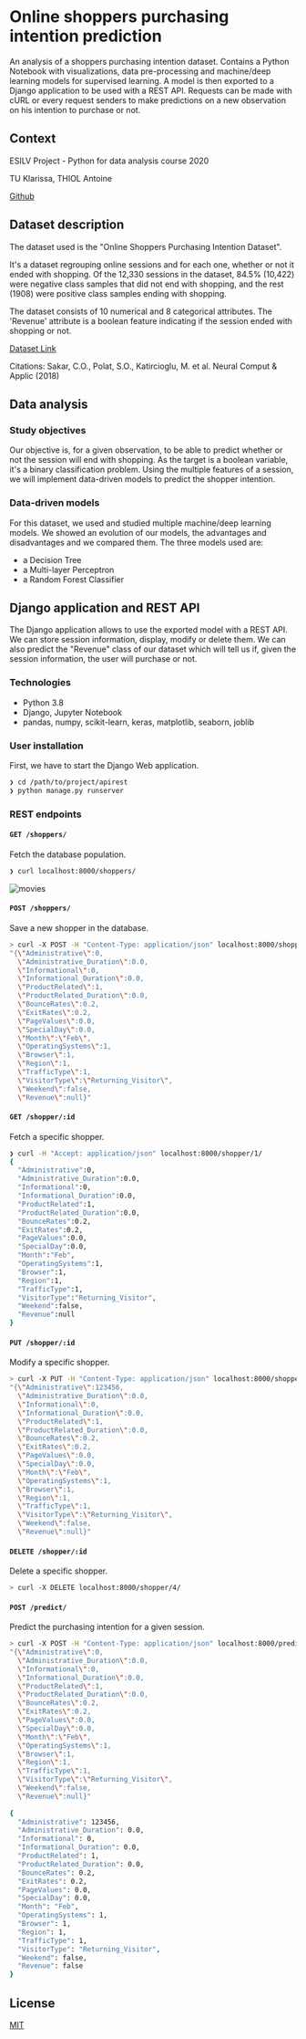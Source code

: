 # Online shoppers purchasing intention prediction

An analysis of a shoppers purchasing intention dataset. Contains a Python Notebook with visualizations, data pre-processing and machine/deep learning models for supervised learning. A model is then exported to a Django application to be used with a REST API. Requests can be made with cURL or every request senders to make predictions on a new observation on his intention to purchase or not.

## Context

ESILV Project - Python for data analysis course 2020

TU Klarissa, THIOL Antoine

[Github](https://github.com/klarissa3)

## Dataset description

The dataset used is the "Online Shoppers Purchasing Intention Dataset". 

It's a dataset regrouping online sessions and for each one, whether or not it ended with shopping. Of the 12,330 sessions in the dataset, 84.5% (10,422) were negative class samples that did not end with shopping, and the rest (1908) were positive class samples ending with shopping.

The dataset consists of 10 numerical and 8 categorical attributes.
The 'Revenue' attribute is a boolean feature indicating if the session ended with shopping or not.

[Dataset Link](https://archive.ics.uci.edu/ml/datasets/Online+Shoppers+Purchasing+Intention+Dataset#)  

Citations: Sakar, C.O., Polat, S.O., Katircioglu, M. et al. Neural Comput & Applic (2018)

## Data analysis

### Study objectives

Our objective is, for a given observation, to be able to predict whether or not the session will end with shopping. As the target is a boolean variable, it's a binary classification problem. Using the multiple features of a session, we will implement data-driven models to predict the shopper intention.


### Data-driven models

For this dataset, we used and studied multiple machine/deep learning models. We showed an evolution of our models, the advantages and disadvantages and we compared them.
The three models used are:
- a Decision Tree
- a Multi-layer Perceptron
- a Random Forest Classifier

## Django application and REST API

The Django application allows to use the exported model with a REST API. We can store session information, display, modify or delete them. We can also predict the "Revenue" class of our dataset which will tell us if, given the session information, the user will purchase or not.

### Technologies

- Python 3.8
- Django, Jupyter Notebook
- pandas, numpy, scikit-learn, keras, matplotlib, seaborn, joblib

### User installation

First, we have to start the Django Web application.

```sh
❯ cd /path/to/project/apirest
❯ python manage.py runserver
```

### REST endpoints

#### `GET /shoppers/`

Fetch the database population.

```sh
❯ curl localhost:8000/shoppers/
```
![movies](./img/get_shopperss.PNG)

#### `POST /shoppers/`

Save a new shopper in the database.

```sh
> curl -X POST -H "Content-Type: application/json" localhost:8000/shoppers/ -d 
"{\"Administrative\":0,
  \"Administrative_Duration\":0.0,
  \"Informational\":0,
  \"Informational_Duration\":0.0,
  \"ProductRelated\":1,
  \"ProductRelated_Duration\":0.0,
  \"BounceRates\":0.2,
  \"ExitRates\":0.2,
  \"PageValues\":0.0,
  \"SpecialDay\":0.0,
  \"Month\":\"Feb\",
  \"OperatingSystems\":1,
  \"Browser\":1,
  \"Region\":1,
  \"TrafficType\":1,
  \"VisitorType\":\"Returning_Visitor\",
  \"Weekend\":false,
  \"Revenue\":null}"
```

#### `GET /shopper/:id`

Fetch a specific shopper.

```sh
❯ curl -H "Accept: application/json" localhost:8000/shopper/1/
{
  "Administrative":0,
  "Administrative_Duration":0.0,
  "Informational":0,
  "Informational_Duration":0.0,
  "ProductRelated":1,
  "ProductRelated_Duration":0.0,
  "BounceRates":0.2,
  "ExitRates":0.2,
  "PageValues":0.0,
  "SpecialDay":0.0,
  "Month":"Feb",
  "OperatingSystems":1,
  "Browser":1,
  "Region":1,
  "TrafficType":1,
  "VisitorType":"Returning_Visitor",
  "Weekend":false,
  "Revenue":null
}
```
#### `PUT /shopper/:id`

Modify a specific shopper.

```sh
> curl -X PUT -H "Content-Type: application/json" localhost:8000/shopper/4/ -d 
"{\"Administrative\":123456,
  \"Administrative_Duration\":0.0,
  \"Informational\":0,
  \"Informational_Duration\":0.0,
  \"ProductRelated\":1,
  \"ProductRelated_Duration\":0.0,
  \"BounceRates\":0.2,
  \"ExitRates\":0.2,
  \"PageValues\":0.0,
  \"SpecialDay\":0.0,
  \"Month\":\"Feb\",
  \"OperatingSystems\":1,
  \"Browser\":1,
  \"Region\":1,
  \"TrafficType\":1,
  \"VisitorType\":\"Returning_Visitor\",
  \"Weekend\":false,
  \"Revenue\":null}" 
```

#### `DELETE /shopper/:id`

Delete a specific shopper.

```sh
> curl -X DELETE localhost:8000/shopper/4/
```

#### `POST /predict/`

Predict the purchasing intention for a given session.

```sh
> curl -X POST -H "Content-Type: application/json" localhost:8000/predict/ -d
"{\"Administrative\":0,
  \"Administrative_Duration\":0.0,
  \"Informational\":0,
  \"Informational_Duration\":0.0,
  \"ProductRelated\":1,
  \"ProductRelated_Duration\":0.0,
  \"BounceRates\":0.2,
  \"ExitRates\":0.2,
  \"PageValues\":0.0,
  \"SpecialDay\":0.0,
  \"Month\":\"Feb\",
  \"OperatingSystems\":1,
  \"Browser\":1,
  \"Region\":1,
  \"TrafficType\":1,
  \"VisitorType\":\"Returning_Visitor\",
  \"Weekend\":false,
  \"Revenue\":null}"
	 
{
  "Administrative": 123456, 
  "Administrative_Duration": 0.0, 
  "Informational": 0, 
  "Informational_Duration": 0.0, 
  "ProductRelated": 1, 
  "ProductRelated_Duration": 0.0, 
  "BounceRates": 0.2, 
  "ExitRates": 0.2, 
  "PageValues": 0.0, 
  "SpecialDay": 0.0, 
  "Month": "Feb", 
  "OperatingSystems": 1, 
  "Browser": 1, 
  "Region": 1, 
  "TrafficType": 1, 
  "VisitorType": "Returning_Visitor", 
  "Weekend": false, 
  "Revenue": false
}
```

## License

[MIT](https://choosealicense.com/licenses/mit/)
